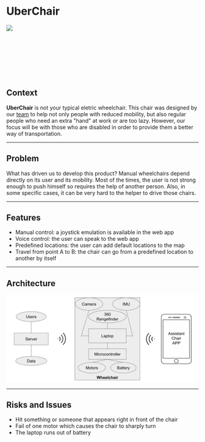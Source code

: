 # UberChair

<img src="/img/wchair.jpg" align="left" width="200">
</br></br></br></br></br></br></br></br>

## Context
**UberChair** is not your typical eletric wheelchair. This chair was designed by our [team](/about.md) to help not only people with reduced mobility, but also regular people who need an extra "hand" at work or are too lazy. However, our focus will be with those who are disabled in order to provide them a better way of transportation.

---
## Problem
What has driven us to develop this product? Manual wheelchairs depend directly on its user and its mobility. Most of the times, the user is not strong enough to push himself so requires the help of another person. Also, in some specific cases, it can be very hard to the helper to drive those chairs.

---
## Features
* Manual control: a joystick emulation is available in the web app
* Voice control: the user can speak to the web app
* Predefined locations: the user can add default locations to the map
* Travel from point A to B: the chair can go from a predefined location to another by itself

---
## Architecture
![arch](img/arch.png)

---
## Risks and Issues
* Hit something or someone that appears right in front of the chair
* Fail of one motor which causes the chair to sharply turn
* The laptop runs out of battery


